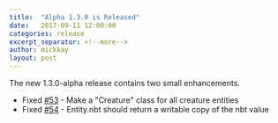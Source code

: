 ```yaml
---
title:  "Alpha 1.3.0 is Released"
date:   2017-09-11 12:00:00
categories: release
excerpt_separator: <!--more-->
author: mickkay
layout: post
---
```

The new 1.3.0-alpha release contains two small enhancements.
<!--more-->

* Fixed [#53](https://github.com/wizards-of-lua/wizards-of-lua/issues/54) - Make a "Creature" class for all creature entities
* Fixed [#54](https://github.com/wizards-of-lua/wizards-of-lua/issues/54) - Entity.nbt should return a writable copy of the nbt value
